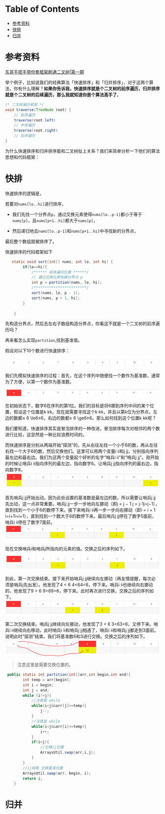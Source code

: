 # Table of Contents

* [参考资料](#参考资料)
* [快排](#快排)
* [归并](#归并)




# 参考资料
[东哥手把手带你套框架刷通二叉树|第一期](https://mp.weixin.qq.com/s?__biz=MzAxODQxMDM0Mw==&mid=2247487126&idx=1&sn=4de13e66397bc35970963c5a1330ce18&scene=21#wechat_redirect)



举个例子，比如说我们的经典算法「快速排序」和「归并排序」，对于这两个算法，你有什么理解？**如果你告诉我，快速排序就是个二叉树的前序遍历，归并排序就是个二叉树的后续遍历，那么我就知道你是个算法高手了**。

```java
/* 二叉树遍历框架 */
void traverse(TreeNode root) {
    // 前序遍历 
    traverse(root.left)
    // 中序遍历
    traverse(root.right)
    // 后序遍历
}
```



为什么快速排序和归并排序能和二叉树扯上关系？我们来简单分析一下他们的算法思想和代码框架：



# 快排

快速排序的逻辑是，

若要对`nums[lo..hi]`进行排序，

+ 我们先找一个分界点`p`，通过交换元素使得`nums[lo..p-1]`都小于等于`nums[p]`，且`nums[p+1..hi]`都大于`nums[p]`，

+ 然后递归地去`nums[lo..p-1]`和`nums[p+1..hi]`中寻找新的分界点，

最后整个数组就被排序了。

快速排序的代码框架如下

```java
   static void sort(int[] nums, int lo, int hi) {
        if(lo<=hi){
            /****** 前序遍历位置 ******/
            // 通过交换元素构建分界点 p
            int p = partition(nums, lo, hi);
            /************************/
            sort(nums, lo, p - 1);
            sort(nums, p + 1, hi);
        }

    }
```

 先构造分界点，然后去左右子数组构造分界点，你看这不就是一个二叉树的前序遍历吗？ 



再来看怎么实现`partition`,找到基准值。

 假设对以下10个数进行快速排序： 

![1644637967892](.images/1644637967892.png)

 我们先模拟快速排序的过程：首先，在这个序列中随便找一个数作为基准数，通常为了方便，以第一个数作为基准数。 

![1644637986882](.images/1644637986882.png)

在初始状态下，数字6在序列的第1位。我们的目标是将6挪到序列中间的某个位置，假设这个位置是k kk。现在就需要寻找这个k kk，并且以第k位为分界点，左边的数都≤ 6 \le6≤6，右边的数都≥ 6 \ge6≥6。那么如何找到这个位置k kk呢？

我们要知道，快速排序其实是冒泡排序的一种改进，冒泡排序每次对相邻的两个数进行比较，这显然是一种比较浪费时间的。

而快速排序是分别从两端开始”探测”的，先从右往左找一个小于6的数，再从左往右找一个大于6的数，然后交换他们。这里可以用两个变量i ii和j jj，分别指向序列最左边和最右边。我们为这两个变量起个好听的名字“哨兵i ii”和“哨兵j jj”。刚开始的时候让哨兵i ii指向序列的最左边，指向数字6。让哨兵j jj指向序列的最右边，指向数字8。
![1644638009464](.images/1644638009464.png)

首先哨兵j jj开始出动。因为此处设置的基准数是最左边的数，所以需要让哨兵j jj先出动，这一点非常重要。哨兵j jj一步一步地向左挪动（即j = j − 1 j = j-1j=j−1），直到找到一个小于6的数停下来。接下来哨兵i ii再一步一步向右挪动（即i = i + 1 i=i+1i=i+1），直到找到一个数大于6的数停下来。最后哨兵j jj停在了数字5面前，哨兵i ii停在了数字7面前。
![1644638025825](.images/1644638025825.png)

 现在交换哨兵$i$和哨兵$j$所指向的元素的值。交换之后的序列如下。 

![1644638039677](.images/1644638039677.png)

到此，第一次交换结束。接下来开始哨兵j jj继续向左挪动（再友情提醒，每次必须是哨兵j先出发）。他发现了4 < 6 4<64<6，停下来。哨兵i ii也继续向右挪动的，他发现了9 > 6 9>69>6，停下来。此时再次进行交换，交换之后的序列如下。
![1644638059108](.images/1644638059108.png)

第二次交换结束。哨兵j jj继续向左挪动，他发现了3 < 6 3<63<6，又停下来。哨兵i ii继续向右移动，此时哨兵i ii和哨兵j jj相遇了，哨兵i ii和哨兵j jj都走到3面前。说明此时“探测”结束。我们将基准数6和3进行交换。交换之后的序列如下。
![1644638084566](.images/1644638084566.png)

> 注意这里是需要交换位置的。

```java
 public static int partition(int[]arr,int begin,int end){
        int temp = arr[begin];
        int i = begin;
        int j = end;
        while (i!=j){
            //注意是 while
            while(i<j&&arr[j]>=temp){
                j--;
            }
            //注意是 while
            while(i<j&&arr[i]<=temp){
                i++;
            }
            if(i<j){
                //交换ij位置
                ArraysUtil.swap(arr,i,j);
            }
        }
        //ij相等 交换基准位置
        ArraysUtil.swap(arr, begin, i);
        return i;
    }
```



# 归并

